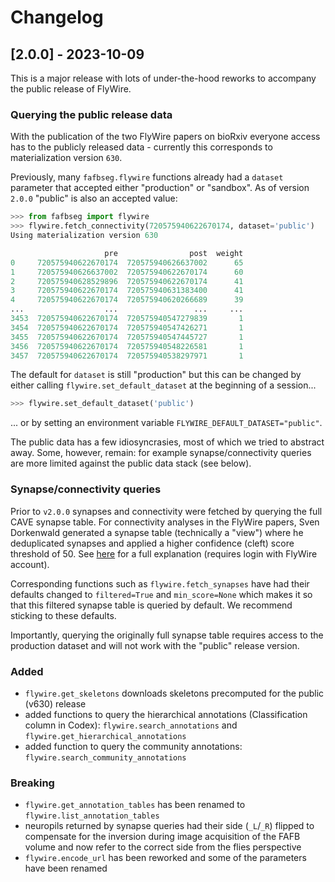 # Changelog

## [2.0.0] - 2023-10-09

This is a major release with lots of under-the-hood reworks to accompany the
public release of FlyWire.

### Querying the public release data
With the publication of the two FlyWire papers on bioRxiv everyone access has to the
publicly released data - currently this corresponds to materialization version `630`.

Previously, many `fafbseg.flywire` functions already had a `dataset` parameter
that accepted either "production" or "sandbox". As of version `2.0.0` "public"
is also an accepted value:

```python
>>> from fafbseg import flywire
>>> flywire.fetch_connectivity(720575940622670174, dataset='public')
Using materialization version 630

                     pre                post  weight
0     720575940622670174  720575940626637002      65
1     720575940626637002  720575940622670174      60
2     720575940628529896  720575940622670174      41
3     720575940622670174  720575940631383400      41
4     720575940622670174  720575940620266689      39
...                  ...                 ...     ...
3453  720575940622670174  720575940547279839       1
3454  720575940622670174  720575940547426271       1
3455  720575940622670174  720575940547445727       1
3456  720575940622670174  720575940548226581       1
3457  720575940622670174  720575940538297971       1
```

The default for `dataset` is still "production" but this can be changed by either
calling `flywire.set_default_dataset` at the beginning of a session...

```python
>>> flywire.set_default_dataset('public')
```

... or by setting an environment variable `FLYWIRE_DEFAULT_DATASET="public"`.

The public data has a few idiosyncrasies, most of which we tried to abstract
away. Some, however, remain: for example synapse/connectivity queries are
more limited against the public data stack (see below).

### Synapse/connectivity queries
Prior to `v2.0.0` synapses and connectivity were fetched by querying the full
CAVE synapse table. For connectivity analyses in the FlyWire papers,
Sven Dorkenwald generated a synapse table (technically a "view") where he
deduplicated synapses and applied a higher confidence (cleft) score threshold of 50.
See [here](https://prod.flywire-daf.com/annotation/views/aligned_volume/fafb_seung_alignment_v0/table/valid_synapses_nt_v2)
for a full explanation (requires login with FlyWire account).

Corresponding functions such as `flywire.fetch_synapses` have had their defaults
changed to `filtered=True` and `min_score=None` which makes it so that this
filtered synapse table is queried by default. We recommend sticking to these defaults.

Importantly, querying the originally full synapse table requires access to the
production dataset and will not work with the "public" release version.

### Added

- `flywire.get_skeletons` downloads skeletons precomputed for the public (v630) release
- added functions to query the hierarchical annotations (Classification column in Codex):
  `flywire.search_annotations` and `flywire.get_hierarchical_annotations`
- added function to query the community annotations: `flywire.search_community_annotations`

### Breaking

- `flywire.get_annotation_tables` has been renamed to `flywire.list_annotation_tables`
- neuropils returned by synapse queries had their side (`_L`/`_R`) flipped to compensate
  for the inversion during image acquisition of the FAFB volume and now refer
  to the correct side from the flies perspective
- `flywire.encode_url` has been reworked and some of the parameters have been renamed
